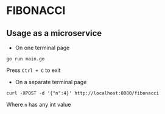 # FIBONACCI

## Usage as a microservice

* On one terminal page
```shell
go run main.go
```
 Press `Ctrl + C` to exit

 * On a separate terminal page
```shell
curl -XPOST -d '{"n":4}' http://localhost:8080/fibonacci
```
Where `n` has any int value